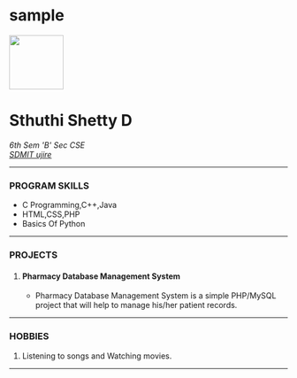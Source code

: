 # sample
<!DOCTYPE html>
 <html lang="en">
 <head>
  <title>
   Sample!!!
  </title>
 <body>
  <img src="sthu.png" width="98" height="98" >
  <h1>Sthuthi Shetty D</h1>
  <i>6th Sem 'B' Sec</i>
  <i>CSE</i><br />
  <i><a href="https://collegedunia.com/college/24407-sdm-institute-of-technology-sdmit-ujire-mangalore">SDMIT ujire</a></i>
 <hr />
 <h3>PROGRAM SKILLS</h3>
 <ul>
   <li>
     C Programming,C++,Java
   </li>
   <li>
      HTML,CSS,PHP
   </li>
   <li>
     Basics Of Python
   </li>
 </ul>
<hr />

 <h3>PROJECTS</h3>
 <ol>
 <li>
   <h4>Pharmacy Database Management System</h4>
   <ul>
   <li>
     Pharmacy Database Management System is a simple PHP/MySQL project that will help to manage his/her  patient records.
   </li>
 </ul>
 </li>
</ol>
<hr />
<h3> HOBBIES</h3>
<ol>
  <li>
    Listening to songs and Watching movies.
  </li>
</ol>
<hr />
</body>
</head>
</html>
